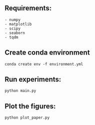## Requirements:
    - numpy
    - matplotlib
    - scipy
    - seaborn
    - tqdm

## Create conda environment

```shell
conda create env -f environment.yml
```

## Run experiments:

```shell
python main.py
```

## Plot the figures:

```shell
python plot_paper.py
```

